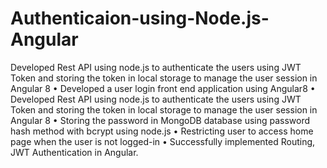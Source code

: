 # Authenticaion-using-Node.js-Angular
Developed Rest API using node.js to authenticate the users using JWT Token and storing the token in local storage to manage the user session in Angular 8
•	Developed a user login front end application using Angular8
•	Developed Rest API using node.js to authenticate the users using JWT Token and storing the token in local storage to manage the user session in Angular 8
•	Storing the password in MongoDB database using password hash method with bcrypt using node.js
•	Restricting user to access home page when the user is not logged-in
•	Successfully implemented Routing, JWT Authentication in Angular.
